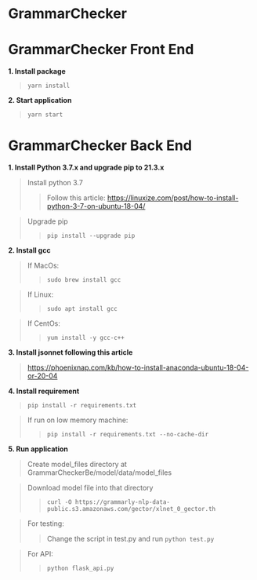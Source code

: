 # GrammarChecker

# GrammarChecker Front End

**1. Install package**
>```yarn install```

**2. Start application**
>```yarn start```
  
# GrammarChecker Back End
**1. Install Python 3.7.x and upgrade pip to 21.3.x**
>Install python 3.7
>>Follow this article: https://linuxize.com/post/how-to-install-python-3-7-on-ubuntu-18-04/

>Upgrade pip
>>```pip install --upgrade pip```

**2. Install gcc**
>If MacOs:
>>```sudo brew install gcc```

>If Linux:
>>```sudo apt install gcc```

>If CentOs:
>>```yum install -y gcc-c++```

**3. Install jsonnet following this article**
>https://phoenixnap.com/kb/how-to-install-anaconda-ubuntu-18-04-or-20-04

**4. Install requirement**
>```pip install -r requirements.txt```

>If run on low memory machine:
>>```pip install -r requirements.txt --no-cache-dir```

**5. Run application**
>Create model_files directory at GrammarCheckerBe/model/data/model_files

>Download model file into that directory
>>```curl -O https://grammarly-nlp-data-public.s3.amazonaws.com/gector/xlnet_0_gector.th```

>For testing:
>>Change the script in test.py and run ```python test.py```

>For API:
>>```python flask_api.py```
